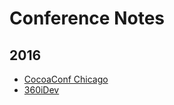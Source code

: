 # Conference Notes

## 2016
- [CocoaConf Chicago](2016-CocoaConf-Chicago.md)
- [360iDev](2016-360iDev.md)
